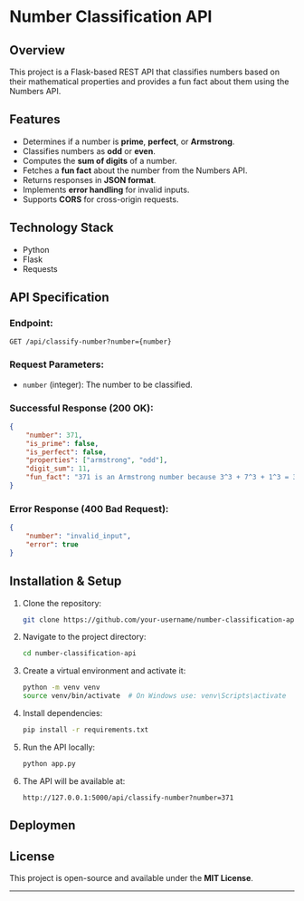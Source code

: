 # Number Classification API

## Overview
This project is a Flask-based REST API that classifies numbers based on their mathematical properties and provides a fun fact about them using the Numbers API.

## Features
- Determines if a number is **prime**, **perfect**, or **Armstrong**.
- Classifies numbers as **odd** or **even**.
- Computes the **sum of digits** of a number.
- Fetches a **fun fact** about the number from the Numbers API.
- Returns responses in **JSON format**.
- Implements **error handling** for invalid inputs.
- Supports **CORS** for cross-origin requests.

## Technology Stack
- Python
- Flask
- Requests

## API Specification

### **Endpoint:**
```
GET /api/classify-number?number={number}
```

### **Request Parameters:**
- `number` (integer): The number to be classified.

### **Successful Response (200 OK):**
```json
{
    "number": 371,
    "is_prime": false,
    "is_perfect": false,
    "properties": ["armstrong", "odd"],
    "digit_sum": 11,
    "fun_fact": "371 is an Armstrong number because 3^3 + 7^3 + 1^3 = 371"
}
```

### **Error Response (400 Bad Request):**
```json
{
    "number": "invalid_input",
    "error": true
}
```

## Installation & Setup
1. Clone the repository:
   ```sh
   git clone https://github.com/your-username/number-classification-api.git
   ```
2. Navigate to the project directory:
   ```sh
   cd number-classification-api
   ```
3. Create a virtual environment and activate it:
   ```sh
   python -m venv venv
   source venv/bin/activate  # On Windows use: venv\Scripts\activate
   ```
4. Install dependencies:
   ```sh
   pip install -r requirements.txt
   ```
5. Run the API locally:
   ```sh
   python app.py
   ```
6. The API will be available at:
   ```
   http://127.0.0.1:5000/api/classify-number?number=371
   ```

## Deploymen
## License
This project is open-source and available under the **MIT License**.

---
